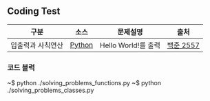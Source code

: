 ## Coding Test

|구분|소스|문제설명|출처|
|--|--|--|--|
|입출력과 사칙연산 |[Python](./2557.py) |Hello World!를 출력|[백준 2557](https://www.acmicpc.net/problem/2557)|

### 코드 블럭
~$ python ./solving_problems_functions.py
~$ python ./solving_problems_classes.py
